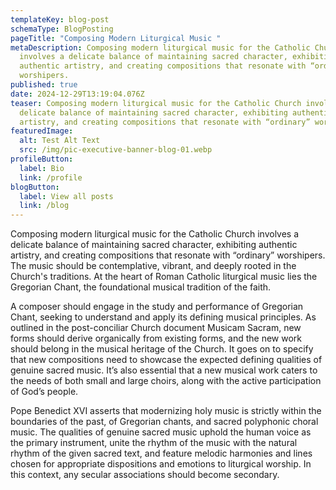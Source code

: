```yaml
---
templateKey: blog-post
schemaType: BlogPosting
pageTitle: "Composing Modern Liturgical Music "
metaDescription: Composing modern liturgical music for the Catholic Church
  involves a delicate balance of maintaining sacred character, exhibiting
  authentic artistry, and creating compositions that resonate with “ordinary”
  worshipers.
published: true
date: 2024-12-29T13:19:04.076Z
teaser: Composing modern liturgical music for the Catholic Church involves a
  delicate balance of maintaining sacred character, exhibiting authentic
  artistry, and creating compositions that resonate with “ordinary” worshipers.
featuredImage:
  alt: Test Alt Text
  src: /img/pic-executive-banner-blog-01.webp
profileButton:
  label: Bio
  link: /profile
blogButton:
  label: View all posts
  link: /blog
---
```

Composing modern liturgical music for the Catholic Church involves a delicate balance of maintaining sacred character, exhibiting authentic artistry, and creating compositions that resonate with “ordinary” worshipers. The music should be contemplative, vibrant, and deeply rooted in the Church's traditions. At the heart of Roman Catholic liturgical music lies the Gregorian Chant, the foundational musical tradition of the faith. 

A composer should engage in the study and performance of Gregorian Chant, seeking to understand and apply its defining musical principles. As outlined in the post-conciliar Church document Musicam Sacram, new forms should derive organically from existing forms, and the new work should belong in the musical heritage of the Church. It goes on to specify that new compositions need to showcase the expected defining qualities of genuine sacred music. It’s also essential that a new musical work caters to the needs of both small and large choirs, along with the active participation of God’s people. 

Pope Benedict XVI asserts that modernizing holy music is strictly within the boundaries of the past, of Gregorian chants, and sacred polyphonic choral music. The qualities of genuine sacred music uphold the human voice as the primary instrument, unite the rhythm of the music with the natural rhythm of the given sacred text, and feature melodic harmonies and lines chosen for appropriate dispositions and emotions to liturgical worship. In this context, any secular associations should become secondary.